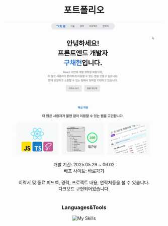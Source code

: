 <div align="center">
  
# 포트폴리오
<img src="https://github.com/orinery/portoflio/blob/main/public/assets/portfolioPreview.gif" width="600" alt="포트폴리오 미리보기" /> <br/><br/>
개발 기간: 2025.05.29 ~ 06.02 <br/>
배포 사이트: <a href="https://www.orinery.com/" target="_blank" rel="noopener noreferrer">바로가기</a><br/><br/>
이력서 및 동료 피드백, 경력, 프로젝트 내용, 연락처등을 볼 수 있습니다.<br/> 다크모드 구현되어있습니다. <br/><br/>

### Languages&Tools
![My Skills](https://skillicons.dev/icons?i=react,vite,ts,scss,vercel)


</div>
